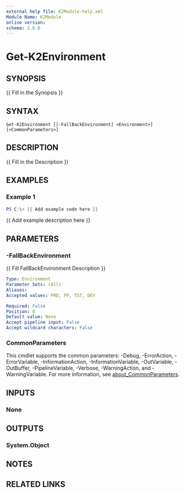 ```yaml
---
external help file: K2Module-help.xml
Module Name: K2Module
online version:
schema: 2.0.0
---
```


# Get-K2Environment

## SYNOPSIS
{{ Fill in the Synopsis }}

## SYNTAX

```
Get-K2Environment [[-FallBackEnvironment] <Environment>] [<CommonParameters>]
```

## DESCRIPTION
{{ Fill in the Description }}

## EXAMPLES

### Example 1
```powershell
PS C:\> {{ Add example code here }}
```

{{ Add example description here }}

## PARAMETERS

### -FallBackEnvironment
{{ Fill FallBackEnvironment Description }}

```yaml
Type: Environment
Parameter Sets: (All)
Aliases:
Accepted values: PRD, PP, TST, DEV

Required: False
Position: 0
Default value: None
Accept pipeline input: False
Accept wildcard characters: False
```

### CommonParameters
This cmdlet supports the common parameters: -Debug, -ErrorAction, -ErrorVariable, -InformationAction, -InformationVariable, -OutVariable, -OutBuffer, -PipelineVariable, -Verbose, -WarningAction, and -WarningVariable. For more information, see [about_CommonParameters](http://go.microsoft.com/fwlink/?LinkID=113216).

## INPUTS

### None

## OUTPUTS

### System.Object
## NOTES

## RELATED LINKS
